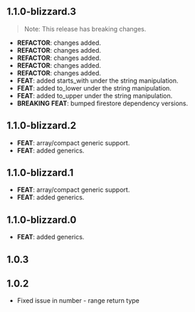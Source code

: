 ## 1.1.0-blizzard.3

> Note: This release has breaking changes.

 - **REFACTOR**: changes added.
 - **REFACTOR**: changes added.
 - **REFACTOR**: changes added.
 - **REFACTOR**: changes added.
 - **REFACTOR**: changes added.
 - **FEAT**: added starts_with under the string manipulation.
 - **FEAT**: added to_lower under the string manipulation.
 - **FEAT**: added to_upper under the string manipulation.
 - **BREAKING** **FEAT**: bumped firestore dependency versions.

## 1.1.0-blizzard.2

 - **FEAT**: array/compact generic support.
 - **FEAT**: added generics.

## 1.1.0-blizzard.1

 - **FEAT**: array/compact generic support.
 - **FEAT**: added generics.

## 1.1.0-blizzard.0

 - **FEAT**: added generics.

## 1.0.3

## 1.0.2

* Fixed issue in number - range return type
